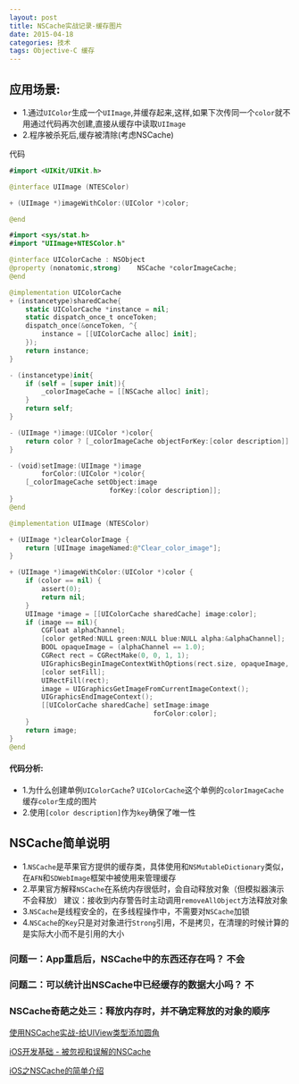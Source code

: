 ```yaml
---
layout: post
title: NSCache实战记录-缓存图片
date: 2015-04-18
categories: 技术
tags: Objective-C 缓存
---
```


## 应用场景:
- 1.通过`UIColor`生成一个`UIImage`,并缓存起来,这样,如果下次传同一个`color`就不用通过代码再次创建,直接从缓存中读取`UIImage`
- 2.程序被杀死后,缓存被清除(考虑NSCache)

代码
```swift
#import <UIKit/UIKit.h>

@interface UIImage (NTESColor)

+ (UIImage *)imageWithColor:(UIColor *)color;

@end
```

```swift
#import <sys/stat.h>
#import "UIImage+NTESColor.h"

@interface UIColorCache : NSObject
@property (nonatomic,strong)    NSCache *colorImageCache;
@end

@implementation UIColorCache
+ (instancetype)sharedCache{
    static UIColorCache *instance = nil;
    static dispatch_once_t onceToken;
    dispatch_once(&onceToken, ^{
        instance = [[UIColorCache alloc] init];
    });
    return instance;
}

- (instancetype)init{
    if (self = [super init]){
        _colorImageCache = [[NSCache alloc] init];
    }
    return self;
}

- (UIImage *)image:(UIColor *)color{
    return color ? [_colorImageCache objectForKey:[color description]] : nil;
}

- (void)setImage:(UIImage *)image
        forColor:(UIColor *)color{
    [_colorImageCache setObject:image
                         forKey:[color description]];
}
@end

@implementation UIImage (NTESColor)

+ (UIImage *)clearColorImage {
    return [UIImage imageNamed:@"Clear_color_image"];
}

+ (UIImage *)imageWithColor:(UIColor *)color {    
    if (color == nil) {
        assert(0);
        return nil;
    }
    UIImage *image = [[UIColorCache sharedCache] image:color];
    if (image == nil){
        CGFloat alphaChannel;
        [color getRed:NULL green:NULL blue:NULL alpha:&alphaChannel];
        BOOL opaqueImage = (alphaChannel == 1.0);
        CGRect rect = CGRectMake(0, 0, 1, 1);
        UIGraphicsBeginImageContextWithOptions(rect.size, opaqueImage, [UIScreen mainScreen].scale);
        [color setFill];
        UIRectFill(rect);
        image = UIGraphicsGetImageFromCurrentImageContext();
        UIGraphicsEndImageContext();
        [[UIColorCache sharedCache] setImage:image
                                    forColor:color];
    }
    return image;
}
@end
```

#### 代码分析:
- 1.为什么创建单例`UIColorCache`?
`UIColorCache`这个单例的`colorImageCache`缓存`color`生成的图片
- 2.使用`[color description]`作为`key`确保了唯一性



## NSCache简单说明
- 1.`NSCache`是苹果官方提供的缓存类，具体使用和`NSMutableDictionary`类似，在`AFN`和`SDWebImage`框架中被使用来管理缓存
- 2.苹果官方解释`NSCache`在系统内存很低时，会自动释放对象（但模拟器演示不会释放）
    建议：接收到内存警告时主动调用`removeAllObject`方法释放对象
- 3.`NSCache`是线程安全的，在多线程操作中，不需要对`NSCache`加锁
- 4.`NSCache`的`Key`只是对对象进行`Strong`引用，不是拷贝，在清理的时候计算的是实际大小而不是引用的大小


### 问题一：App重启后，NSCache中的东西还存在吗？ 不会
### 问题二：可以统计出NSCache中已经缓存的数据大小吗？  不
### NSCache奇葩之处三：释放内存时，并不确定释放的对象的顺序


[使用NSCache实战-给UIView类型添加圆角](https://github.com/dongxiexidu/UIViewRoundCorner)

[iOS开发基础 - 被忽视和误解的NSCache](https://www.jianshu.com/p/e456b7b9f52d)

[iOS之NSCache的简单介绍](https://www.jianshu.com/p/8ad9ff204f73)
